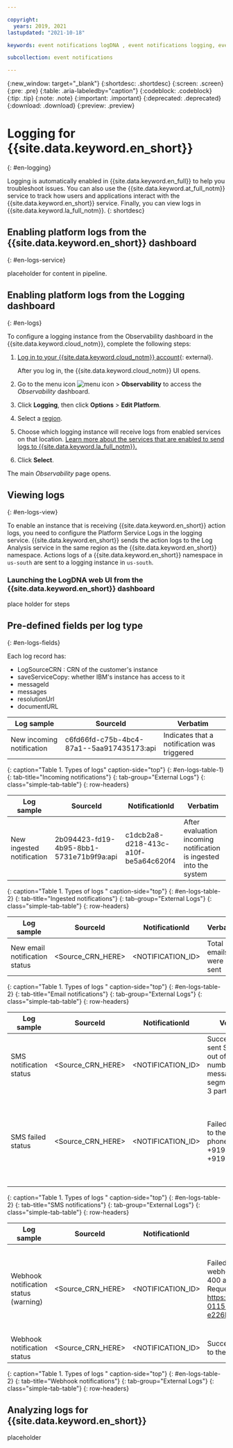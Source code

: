 ```yaml
---

copyright:
  years: 2019, 2021
lastupdated: "2021-10-18"

keywords: event notifications logDNA , event notifications logging, event notifications external logs

subcollection: event notifications

---
```


{:new_window: target="_blank"}
{:shortdesc: .shortdesc}
{:screen: .screen}
{:pre: .pre}
{:table: .aria-labeledby="caption"}
{:codeblock: .codeblock}
{:tip: .tip}
{:note: .note}
{:important: .important}
{:deprecated: .deprecated}
{:download: .download}
{:preview: .preview}

# Logging for {{site.data.keyword.en_short}}
{: #en-logging}

Logging is automatically enabled in {{site.data.keyword.en_full}} to help you troubleshoot issues. You can also use the {{site.data.keyword.at_full_notm}} service to track how users and applications interact with the {{site.data.keyword.en_short}} service. Finally, you can view logs in {{site.data.keyword.la_full_notm}}.
{: shortdesc}

## Enabling platform logs from the {{site.data.keyword.en_short}} dashboard
{: #en-logs-service}

placeholder for content in pipeline.

## Enabling platform logs from the Logging dashboard
{: #en-logs}

To configure a logging instance from the Observability dashboard in the {{site.data.keyword.cloud_notm}}, complete the following steps:

1. [Log in to your {{site.data.keyword.cloud_notm}} account](https://cloud.ibm.com/login){: external}.

	After you log in, the {{site.data.keyword.cloud_notm}} UI opens.

2. Go to the menu icon ![menu icon](../../icons/icon_hamburger.svg) &gt; **Observability** to access the *Observability* dashboard.

3. Click **Logging**, then click **Options** > **Edit Platform**.

4. Select a [region](/docs/log-analysis?topic=log-analysis-regions).

5. Choose which logging instance will receive logs from enabled services on that location. [Learn more about the services that are enabled to send logs to {{site.data.keyword.la_full_notm}}.](/docs/log-analysis?topic=log-analysis-cloud_services)

6. Click **Select**.

The main *Observability* page opens.

## Viewing logs
{: #en-logs-view}

To enable an instance that is receiving {{site.data.keyword.en_short}} action logs, you need to configure the Platform Service Logs in the logging service.
{{site.data.keyword.en_short}} sends the action logs to the Log Analysis service in the same region as the {{site.data.keyword.en_short}} namespace. Actions logs of a {{site.data.keyword.en_short}} namespace in `us-south` are sent to a logging instance in `us-south`.


### Launching the LogDNA web UI from the {{site.data.keyword.en_short}} dashboard

place holder for steps

## Pre-defined fields per log type
{: #en-logs-fields}

Each log record has:
- LogSourceCRN : CRN of the customer's instance
- saveServiceCopy: whether IBM's instance has access to it
- messageId
- messages
- resolutionUrl
- documentURL


| Log sample    |  SourceId  | Verbatim|
|---------------|------------|-------------|
| New incoming notification| c6fd66fd-c75b-4bc4-87a1--5aa917435173:api| Indicates that a notification was triggered| 
{: caption="Table 1. Types of logs" caption-side="top"}
{: #en-logs-table-1}
{: tab-title="Incoming notifications"}
{: tab-group="External Logs"}
{: class="simple-tab-table"}
{: row-headers}

| Log sample    |  SourceId | NotificationId | Verbatim |
|---------------|-----------|----------------|-------------|
| New ingested notification | 2b094423-fd19-4b95-8bb1-5731e71b9f9a:api| c1dcb2a8-d218-413c-a10f-be5a64c620f4| After evaluation incoming notification is ingested into the system|
{: caption="Table 1. Types of logs " caption-side="top"}
{: #en-logs-table-2}
{: tab-title="Ingested notifications"}
{: tab-group="External Logs"}
{: class="simple-tab-table"}
{: row-headers}

| Log sample  | SourceId | NotificationId | Verbatim |
|-------------|----------|----------------|--------------|
| New email notification status | <Source_CRN_HERE> | <NOTIFICATION_ID>| Total 5 emails were sent |
{: caption="Table 1. Types of logs " caption-side="top"}
{: #en-logs-table-2}
{: tab-title="Email notifications"}
{: tab-group="External Logs"}
{: class="simple-tab-table"}
{: row-headers}

| Log sample   | SourceId | NotificationId |  Verbatim| Resolution | Helpdocs|
|--------------|----------|----------------|--------------|---------------|------------|
| SMS notification status | <Source_CRN_HERE> | <NOTIFICATION_ID>| Successfully sent SMS to 8 out of 10 phone numbers. Each message was segmented into 3 parts| N/A  |  N/A |
| SMS failed status | <Source_CRN_HERE> | <NOTIFICATION_ID>| Failed to deliver to the following phone numbers: +91946******, +91976*****| Verify the phone numbers provided in the subscription are valid and from supported countries |  Link to our docs section   |
{: caption="Table 1. Types of logs " caption-side="top"}
{: #en-logs-table-2}
{: tab-title="SMS notifications"}
{: tab-group="External Logs"}
{: class="simple-tab-table"}
{: row-headers}

| Log sample   | SourceId | NotificationId |  Verbatim| Resolution | Helpdocs|
|--------------|----------|----------------|----------|------------| ------- |
| Webhook notification status (warning) | <Source_CRN_HERE> | <NOTIFICATION_ID>|Failed to send the notification to webhook with the status code : 400 and response : 400 Bad Request https://webhook.site/dba0967b-0115-45d0-845c-e226bdf19555 | Please check the configured URL for the webhook as well as the headers provided|  Link to our docs section  |
| Webhook notification status | <Source_CRN_HERE> | <NOTIFICATION_ID>| Successfully sent the notification to the Webhook | N/A |  N/A  |
{: caption="Table 1. Types of logs " caption-side="top"}
{: #en-logs-table-2}
{: tab-title="Webhook notifications"}
{: tab-group="External Logs"}
{: class="simple-tab-table"}
{: row-headers}


## Analyzing logs for {{site.data.keyword.en_short}}

placeholder
